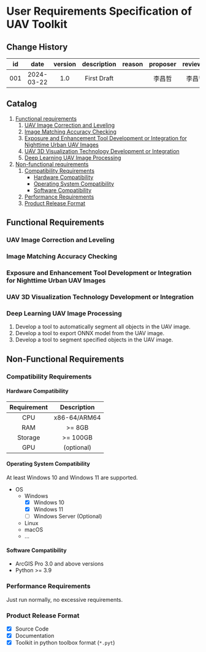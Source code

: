# User Requirements Specification of UAV Toolkit

## Change History

| id  |    date    | version | description | reason | proposer | reviewer | approver |
|:---:|:----------:|:-------:|:-----------:|:------:|:--------:|:--------:|:--------:|
| 001 | 2024-03-22 |   1.0   | First Draft |        |   李昌哲    |   李昌哲    |   李昌哲    |

## Catalog

1. [Functional requirements](#functional-requirements)
    1. [UAV Image Correction and Leveling](#uav-image-correction-and-leveling)
    2. [Image Matching Accuracy Checking](#image-matching-accuracy-checking)
    3. [Exposure and Enhancement Tool Development or Integration for Nighttime Urban UAV Images](#exposure-and-enhancement-tool-development-or-integration-for-nighttime-urban-uav-images)
    4. [UAV 3D Visualization Technology Development or Integration](#uav-3d-visualization-technology-development-or-integration)
    5. [Deep Learning UAV Image Processing](#deep-learning-uav-image-processing)
2. [Non-functional requirements](#non-functional-requirements)
    1. [Compatibility Requirements](#compatibility-requirements)
        - [Hardware Compatibility](#hardware-compatibility)
        - [Operating System Compatibility](#operating-system-compatibility)
        - [Software Compatibility](#software-compatibility)
    2. [Performance Requirements](#performance-requirements)
    3. [Product Release Format](#product-release-format)

## Functional Requirements

### UAV Image Correction and Leveling

[//]: # (TODO: 由佘誉鸿填写)

### Image Matching Accuracy Checking

[//]: # (TODO: 由满宇填写)

### Exposure and Enhancement Tool Development or Integration for Nighttime Urban UAV Images

[//]: # (TODO: 由彭焱、苏雅填写)

### UAV 3D Visualization Technology Development or Integration

[//]: # (TODO: 由杨希哲、南明骏填写)

### Deep Learning UAV Image Processing

1. Develop a tool to automatically segment all objects in the UAV image.
2. Develop a tool to export ONNX model from the UAV image.
3. Develop a tool to segment specified objects in the UAV image.

## Non-Functional Requirements

### Compatibility Requirements

#### Hardware Compatibility

| Requirement | Description  |
|:-----------:|:------------:|
|     CPU     | x86-64/ARM64 |
|     RAM     |    >= 8GB    |
|   Storage   |   >= 100GB   |
|     GPU     |  (optional)  |

#### Operating System Compatibility

At least Windows 10 and Windows 11 are supported.

- OS
  - Windows
     - [x] Windows 10
     - [x] Windows 11
     - [ ] Windows Server (Optional)
  - Linux
  - macOS
  - ...

#### Software Compatibility

- ArcGIS Pro 3.0 and above versions
- Python >= 3.9

### Performance Requirements

Just run normally, no excessive requirements.

### Product Release Format

- [x] Source Code
- [x] Documentation
- [x] Toolkit in python toolbox format (`*.pyt`)
